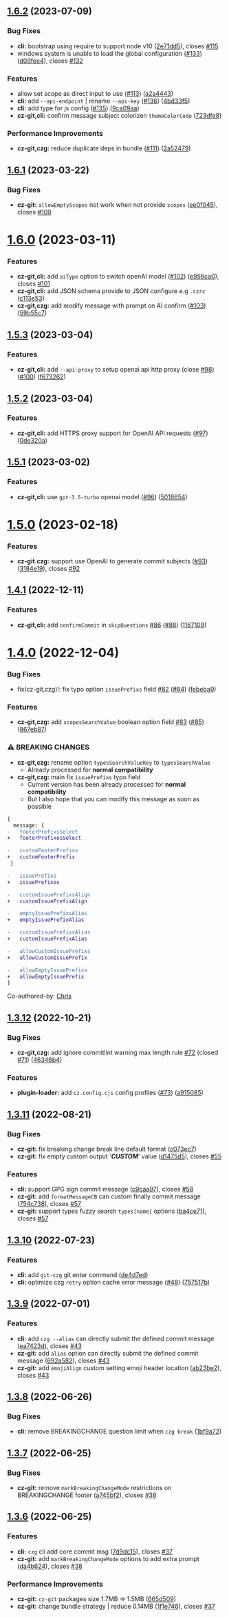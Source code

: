 ## [1.6.2](https://github.com/Zhengqbbb/cz-git/compare/v1.6.1...v1.6.2) (2023-07-09)


### Bug Fixes

* **cli:** bootstrap using require to support node v10 ([2e71dd5](https://github.com/Zhengqbbb/cz-git/commit/2e71dd5fdaba714b8dbc26c7920f0ca6eaa99e35)), closes [#115](https://github.com/Zhengqbbb/cz-git/issues/115)
* windows system is unable to load the global configuration ([#133](https://github.com/Zhengqbbb/cz-git/issues/133)) ([d09fee4](https://github.com/Zhengqbbb/cz-git/commit/d09fee4c985efaa93f3282b237dd3de5747f173d)), closes [#132](https://github.com/Zhengqbbb/cz-git/issues/132)


### Features

* allow set scope as direct input to use ([#113](https://github.com/Zhengqbbb/cz-git/issues/113)) ([a2a4443](https://github.com/Zhengqbbb/cz-git/commit/a2a4443786194c582b74be769c7afd37950dd9f3))
* **cli:** add `--api-endpoint` | rename `--api-key` ([#136](https://github.com/Zhengqbbb/cz-git/issues/136)) ([4bd33f5](https://github.com/Zhengqbbb/cz-git/commit/4bd33f5edb685a880ae6e3e62cee827f519facd6))
* **cli:** add type for js config ([#135](https://github.com/Zhengqbbb/cz-git/issues/135)) ([9ca09aa](https://github.com/Zhengqbbb/cz-git/commit/9ca09aa7f3273f293bb2c35c998141eb61ce32b7))
* **cz-git,cli:** confirm message subject colorizen `themeColorCode` ([723dfe8](https://github.com/Zhengqbbb/cz-git/commit/723dfe8a15d2b7000548dbd87fbc9cfc1e0b3fc1))


### Performance Improvements

* **cz-git,czg:** reduce duplicate deps in bundle ([#111](https://github.com/Zhengqbbb/cz-git/issues/111)) ([2a52479](https://github.com/Zhengqbbb/cz-git/commit/2a5247902be16df400201883593fe49ce61187d3))



## [1.6.1](https://github.com/Zhengqbbb/cz-git/compare/v1.6.0...v1.6.1) (2023-03-22)


### Bug Fixes

* **cz-git:** `allowEmptyScopes` not work when not provide `scopes` ([ee0f045](https://github.com/Zhengqbbb/cz-git/commit/ee0f045443edda876ed052a730147dd32d4ddc5f)), closes [#109](https://github.com/Zhengqbbb/cz-git/issues/109)



# [1.6.0](https://github.com/Zhengqbbb/cz-git/compare/v1.5.3...v1.6.0) (2023-03-11)


### Features

* **cz-git,cli:** add `aiType` option to switch openAI model ([#102](https://github.com/Zhengqbbb/cz-git/issues/102)) ([e956ca0](https://github.com/Zhengqbbb/cz-git/commit/e956ca0eb3492aaed6b6b74e64e6f975a9cb3c15)), closes [#101](https://github.com/Zhengqbbb/cz-git/issues/101)
* **cz-git,cli:** add JSON schema provide to JSON configure e.g `.czrc` ([c113e53](https://github.com/Zhengqbbb/cz-git/commit/c113e53258eb5138efc765c84da4180e7db5fda6))
* **cz-git,czg:** add modify message with prompt on AI confirm ([#103](https://github.com/Zhengqbbb/cz-git/issues/103)) ([59b55c7](https://github.com/Zhengqbbb/cz-git/commit/59b55c7e07893e455cd4989cd25ca3a17a5210cb))



## [1.5.3](https://github.com/Zhengqbbb/cz-git/compare/v1.5.2...v1.5.3) (2023-03-04)


### Features

* **cz-git,cli:** add `--api-proxy` to setup openai api http proxy (close [#98](https://github.com/Zhengqbbb/cz-git/issues/98))([#100](https://github.com/Zhengqbbb/cz-git/issues/100)) ([f673262](https://github.com/Zhengqbbb/cz-git/commit/f67326255272955462b544057b71073966d405fa))



## [1.5.2](https://github.com/Zhengqbbb/cz-git/compare/v1.5.1...v1.5.2) (2023-03-04)


### Features

* **cz-git,cli:** add HTTPS proxy support for OpenAI API requests ([#97](https://github.com/Zhengqbbb/cz-git/issues/97)) ([0de320a](https://github.com/Zhengqbbb/cz-git/commit/0de320a8042dccbac6efbcfeaee49823b9ba8710))



## [1.5.1](https://github.com/Zhengqbbb/cz-git/compare/v1.5.0...v1.5.1) (2023-03-02)


### Features

* **cz-git,cli:** use `gpt-3.5-turbo` openai model ([#96](https://github.com/Zhengqbbb/cz-git/issues/96)) ([5018654](https://github.com/Zhengqbbb/cz-git/commit/5018654621990c5811e49e67bd4fc710ec56703e))



# [1.5.0](https://github.com/Zhengqbbb/cz-git/compare/v1.4.1...v1.5.0) (2023-02-18)


### Features

* **cz-git.czg:** support use OpenAI to generate commit subjects ([#93](https://github.com/Zhengqbbb/cz-git/issues/93)) ([3184e19](https://github.com/Zhengqbbb/cz-git/commit/3184e1993589b96cc8f649d9d2a4f6542bc7402d)), closes [#92](https://github.com/Zhengqbbb/cz-git/issues/92)



## [1.4.1](https://github.com/Zhengqbbb/cz-git/compare/v1.4.0...v1.4.1) (2022-12-11)


### Features

* **cz-git,cli:** add `confirmCommit` in `skipQuestions` [#86](https://github.com/Zhengqbbb/cz-git/issues/86) ([#88](https://github.com/Zhengqbbb/cz-git/issues/88)) ([1167109](https://github.com/Zhengqbbb/cz-git/commit/1167109ddced2bf1f51977f4ceeb3ae3fba07417))



# [1.4.0](https://github.com/Zhengqbbb/cz-git/compare/v1.3.12...v1.4.0) (2022-12-04)

### Bug Fixes

* fix(cz-git,czg)!: fix typo option `issuePrefixs` field [#82](https://github.com/Zhengqbbb/cz-git/issues/82) ([#84](https://github.com/Zhengqbbb/cz-git/issues/84)) ([febeba9](https://github.com/Zhengqbbb/cz-git/commit/febeba9565932776f69627f6d1062a79deb9989b))


### Features

* **cz-git,czg:** add `scopesSearchValue` boolean option field [#83](https://github.com/Zhengqbbb/cz-git/issues/83) ([#85](https://github.com/Zhengqbbb/cz-git/issues/85)) ([867eb87](https://github.com/Zhengqbbb/cz-git/commit/867eb87431c81abcf75811efefc7e44a5dd34232))


### ⚠ BREAKING CHANGES

* **cz-git,czg:** rename option `typesSearchValueKey` to `typesSearchValue`
  * Already processed for **normal compatibility**
* **cz-git,czg:** main fix `issuePrefixs` typo field
  * Current version has been already processed for **normal compatibility**
  * But I also hope that you can modify this message as soon as possible

```diff
{
  message: {
-   footerPrefixsSelect
+   footerPrefixesSelect

-   customFooterPrefixs
+   customFooterPrefix
 }

-   issuePrefixs
+   issuePrefixes

-   customIssuePrefixsAlign
+   customIssuePrefixAlign

-   emptyIssuePrefixsAlias
+   emptyIssuePrefixAlias

-   customIssuePrefixsAlias
+   customIssuePrefixAlias

-   allowCustomIssuePrefixs
+   allowCustomIssuePrefix

-   allowEmptyIssuePrefixs
+   allowEmptyIssuePrefix
}
```

Co-authored-by: [Chris](https://github.com/chrisbbreuer)


## [1.3.12](https://github.com/Zhengqbbb/cz-git/compare/v1.3.11...v1.3.12) (2022-10-21)


### Bug Fixes

* **cz-git,czg:** add ignore commitlint warning max length rule [#72](https://github.com/Zhengqbbb/cz-git/issues/72) (closed [#71](https://github.com/Zhengqbbb/cz-git/issues/71)) ([46346b4](https://github.com/Zhengqbbb/cz-git/commit/46346b416f2e0b6ed18d63d42db02a897d44a7c0))


### Features

* **plugin-loader:** add `cz.config.cjs` config profiles ([#73](https://github.com/Zhengqbbb/cz-git/issues/73)) ([a915085](https://github.com/Zhengqbbb/cz-git/commit/a915085ffe6f0caa5ad08e68ec33231373ccb76e))



## [1.3.11](https://github.com/Zhengqbbb/cz-git/compare/v1.3.10...v1.3.11) (2022-08-21)


### Bug Fixes

* **cz-git:** fix breaking change break line default format ([c073ec7](https://github.com/Zhengqbbb/cz-git/commit/c073ec7c6a2cbe2cfafd82c7dc85bee430a3803a))
* **cz-git:** fix empty custom output '___CUSTOM___' value ([d1475d5](https://github.com/Zhengqbbb/cz-git/commit/d1475d5d9da852aacaff9ea60a48796b1a42e172)), closes [#55](https://github.com/Zhengqbbb/cz-git/issues/55)


### Features

* **cli:** support GPG sign commit message ([c9caa97](https://github.com/Zhengqbbb/cz-git/commit/c9caa97576e898b64bf7e674f27ea5fdf4d6300f)), closes [#58](https://github.com/Zhengqbbb/cz-git/issues/58)
* **cz-git:** add `formatMessageCB` can custom finally commit message ([754c738](https://github.com/Zhengqbbb/cz-git/commit/754c7381aad3173236aa7103e8fc7d646138ee2a)), closes [#57](https://github.com/Zhengqbbb/cz-git/issues/57)
* **cz-git:** support types fuzzy search `types[name]` options ([ba4ce71](https://github.com/Zhengqbbb/cz-git/commit/ba4ce718dca23a05bc97f269db5c6d47dab273bd)), closes [#57](https://github.com/Zhengqbbb/cz-git/issues/57)



## [1.3.10](https://github.com/Zhengqbbb/cz-git/compare/v1.3.9...v1.3.10) (2022-07-23)


### Features

* **cli:** add `git-czg` git enter command ([de4d7ed](https://github.com/Zhengqbbb/cz-git/commit/de4d7ed18b5329cdf2424a06bb5134dc86481f99))
* **cli:** optimize czg `retry` option cache error message ([#48](https://github.com/Zhengqbbb/cz-git/issues/48)) ([757517b](https://github.com/Zhengqbbb/cz-git/commit/757517bdef0a07dae07b040760d71b364e2a80d0))



## [1.3.9](https://github.com/Zhengqbbb/cz-git/compare/v1.3.8...v1.3.9) (2022-07-01)


### Features

* **cli:** add `czg --alias` can directly submit the defined commit message ([ea7423d](https://github.com/Zhengqbbb/cz-git/commit/ea7423d3060d464bf36f11b7baede71f50e1da20)), closes [#43](https://github.com/Zhengqbbb/cz-git/issues/43)
* **cz-git:** add `alias` option can directly submit the defined commit message ([692a582](https://github.com/Zhengqbbb/cz-git/commit/692a582c9ca2836a488248505ed29bbc0f265a47)), closes [#43](https://github.com/Zhengqbbb/cz-git/issues/43)
* **cz-git:** add `emojiAlign` custom setting emoji header location ([ab23be2](https://github.com/Zhengqbbb/cz-git/commit/ab23be25db57da98c85c25a79d701a58c6a4472f)), closes [#43](https://github.com/Zhengqbbb/cz-git/issues/43)



## [1.3.8](https://github.com/Zhengqbbb/cz-git/compare/v1.3.7...v1.3.8) (2022-06-26)


### Bug Fixes

* **cli:** remove BREAKINGCHANGE question limit when `czg break` ([1bf9a72](https://github.com/Zhengqbbb/cz-git/commit/1bf9a723d0fd483e352d89afbb334bbf96e5ec10))



## [1.3.7](https://github.com/Zhengqbbb/cz-git/compare/v1.3.6...v1.3.7) (2022-06-25)


### Bug Fixes

* **cz-git:** remove `markBreakingChangeMode` restrictions on BREAKINGCHANGE footer ([a745bf2](https://github.com/Zhengqbbb/cz-git/commit/a745bf28b665a2d7810c88131db5560097870308)), closes [#38](https://github.com/Zhengqbbb/cz-git/issues/38)



## [1.3.6](https://github.com/Zhengqbbb/cz-git/compare/v1.3.5...v1.3.6) (2022-06-25)


### Features

* **cli:** `czg` cli add core commit msg ([7d9dc15](https://github.com/Zhengqbbb/cz-git/commit/7d9dc15de97ccf9f890a10c37811546165539de9)), closes [#37](https://github.com/Zhengqbbb/cz-git/issues/37)
* **cz-git:** add `markBreakingChangeMode` options to add extra prompt ([da4b624](https://github.com/Zhengqbbb/cz-git/commit/da4b6245a139ac240d3f64d2ba4c052bee8c015a)), closes [#38](https://github.com/Zhengqbbb/cz-git/issues/38)


### Performance Improvements

* **cz-git:** `cz-git` packages size 1.7MB => 1.5MB ([665d509](https://github.com/Zhengqbbb/cz-git/commit/665d50979ce0d381fe341b187484d7582a06f769))
* **cz-git:** change bundle strategy | reduce 0.14MB ([1f1e746](https://github.com/Zhengqbbb/cz-git/commit/1f1e7463dadf3fe74a069cb4e1b6184c59dcbaa2)), closes [#37](https://github.com/Zhengqbbb/cz-git/issues/37)



